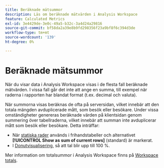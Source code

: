 ```yaml
---
title: Beräknade mätsummor
description: Läs om beräknade mätvärden i Analysis Workspace
feature: Calculated Metrics
exl-id: 3e4429de-3e0c-49a5-b32c-3a4d24a29816
source-git-commit: bf58da2a39e8b9fd298356f23a9bf8f6c394d3de
workflow-type: tm+mt
source-wordcount: '139'
ht-degree: 0%

---
```


# Beräknade mätsummor

När du visar data i Analysis Workspace visas i de flesta fall beräknade mätvärden. I vissa fall går det inte att ange en summa, till exempel när raderna i rapporten har blandat format (t.ex. decimal och valuta).

När summorna visas beräknas de ofta på serversidan, vilket innebär att den totala mängden avduplicerade mått, som besök eller besökare. Under vissa omständigheter genereras beräknade värden på klientsidan genom summering över tabellraderna, vilket innebär att summan inte avduplicerar mått som besök eller besökare. Detta inträffar:

* När [statiska rader](/help/analyze/analysis-workspace/visualizations/freeform-table/column-row-settings/manual-vs-dynamic-rows.md) används i frihandstabeller och alternativet **[!UICONTROL Show as sum of current rows]** (standard) är markerat.
* I [Donutvisualisering](/help/analyze/analysis-workspace/visualizations/donut.md), så att tal blir upp till 100 %.

Mer information om totalsummor i Analysis Workspace finns på [Workspace totals](/help/analyze/analysis-workspace/visualizations/freeform-table/workspace-totals.md#static-row-total).
